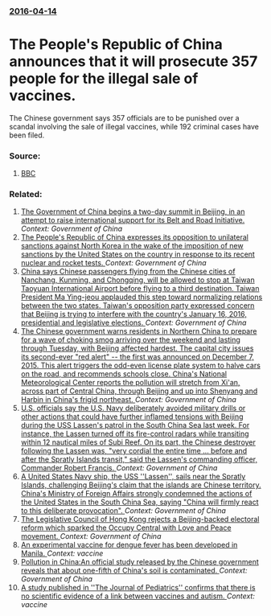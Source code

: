 ### [2016-04-14](/news/2016/04/14/index.md)

# The People's Republic of China announces that it will prosecute 357 people for the illegal sale of vaccines. 

The Chinese government says 357 officials are to be punished over a scandal involving the sale of illegal vaccines, while 192 criminal cases have been filed.


### Source:

1. [BBC](http://www.bbc.com/news/world-asia-china-36041918)

### Related:

1. [The Government of China begins a two-day summit in Beijing, in an attempt to raise international support for its Belt and Road Initiative. ](/news/2017/05/14/the-government-of-china-begins-a-two-day-summit-in-beijing-in-an-attempt-to-raise-international-support-for-its-belt-and-road-initiative.md) _Context: Government of China_
2. [The People's Republic of China expresses its opposition to unilateral sanctions against North Korea in the wake of the imposition of new sanctions by the United States on the country in response to its recent nuclear and rocket tests. ](/news/2016/03/17/the-people-s-republic-of-china-expresses-its-opposition-to-unilateral-sanctions-against-north-korea-in-the-wake-of-the-imposition-of-new-san.md) _Context: Government of China_
3. [China says Chinese passengers flying from the Chinese cities of  Nanchang, Kunming, and Chongqing, will be allowed to stop at Taiwan Taoyuan International Airport before flying to a third destination. Taiwan President Ma Ying-jeou applauded  this step toward normalizing relations between the two states. Taiwan's opposition party expressed concern that Beijing is trying to interfere with the country's January 16, 2016, presidential and legislative elections. ](/news/2016/01/5/china-says-chinese-passengers-flying-from-the-chinese-cities-of-nanchang-kunming-and-chongqing-will-be-allowed-to-stop-at-taiwan-taoyuan.md) _Context: Government of China_
4. [The Chinese government warns residents in Northern China to prepare for a wave of choking smog arriving over the weekend and lasting through Tuesday, with Beijing affected hardest. The capital city issues its second-ever "red alert" -- the first was announced on December 7, 2015. This alert triggers the odd-even license plate system to halve cars on the road, and recommends schools close. China's National Meteorological Center reports the pollution will stretch from Xi'an, across part of Central China, through Beijing and up into Shenyang and Harbin in China's frigid northeast. ](/news/2015/12/18/the-chinese-government-warns-residents-in-northern-china-to-prepare-for-a-wave-of-choking-smog-arriving-over-the-weekend-and-lasting-through.md) _Context: Government of China_
5. [U.S. officials say the U.S. Navy deliberately avoided military drills or other actions that could have further inflamed tensions with Beijing during the USS Lassen's patrol in the South China Sea last week.  For instance, the Lassen turned off its fire-control radars while transiting within 12 nautical miles of Subi Reef. On its part, the Chinese destroyer following the Lassen was, "very cordial the entire time ...  before and after the Spratly Islands transit," said the Lassen's commanding officer, Commander Robert Francis. ](/news/2015/11/6/u-s-officials-say-the-u-s-navy-deliberately-avoided-military-drills-or-other-actions-that-could-have-further-inflamed-tensions-with-beijin.md) _Context: Government of China_
6. [A United States Navy ship, the USS ''Lassen'', sails near the Spratly Islands, challenging Beijing's claim that the islands are Chinese territory. China's Ministry of Foreign Affairs strongly condemned the actions of the United States in the South China Sea, saying "China will firmly react to this deliberate provocation". ](/news/2015/10/27/a-united-states-navy-ship-the-uss-lassen-sails-near-the-spratly-islands-challenging-beijing-s-claim-that-the-islands-are-chinese-terr.md) _Context: Government of China_
7. [The Legislative Council of Hong Kong rejects a Beijing-backed electoral reform which sparked the Occupy Central with Love and Peace movement. ](/news/2015/06/18/the-legislative-council-of-hong-kong-rejects-a-beijing-backed-electoral-reform-which-sparked-the-occupy-central-with-love-and-peace-movement.md) _Context: Government of China_
8. [An experimental vaccine for dengue fever has been developed in Manila. ](/news/2014/07/11/an-experimental-vaccine-for-dengue-fever-has-been-developed-in-manila.md) _Context: vaccine_
9. [Pollution in China:An official study released by the Chinese government reveals that about one-fifth of China's soil is contaminated. ](/news/2014/04/18/pollution-in-china-pan-official-study-released-by-the-chinese-government-reveals-that-about-one-fifth-of-china-s-soil-is-contaminated.md) _Context: Government of China_
10. [A study published in ''The Journal of Pediatrics'' confirms that there is no scientific evidence of a link between vaccines and autism. ](/news/2013/03/29/a-study-published-in-the-journal-of-pediatrics-confirms-that-there-is-no-scientific-evidence-of-a-link-between-vaccines-and-autism.md) _Context: vaccine_

